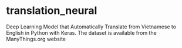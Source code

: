 # translation_neural
Deep Learning Model that Automatically Translate from Vietnamese to English in Python with Keras.
The dataset is available from the ManyThings.org website
